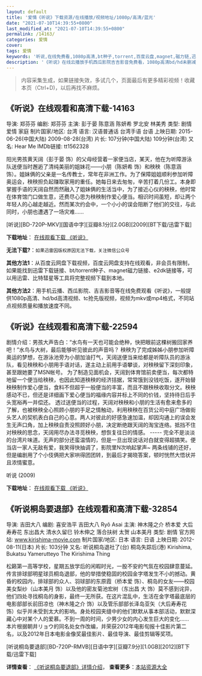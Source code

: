 ```yaml
---
layout: default
title: '爱情《听说》下载资源/在线播放/视频地址/1080p/高清/蓝光'
date: "2021-07-10T14:39:55+0800"
last_modified_at: "2021-07-10T14:39:55+0800"
permalink: /14163/
categories: 爱情
cover:
tags: 爱情
keywords: '听说,在线免费看,1080p高清,bt种子,torrent,百度云盘,magnet,磁力链,迅雷下载资源'
description: '《听说》在线云播放手机西瓜影院吉吉影音免费看，1080p高清bd/hd未删减完整版和tc抢先枪版，mkv/mp4格式，附带bt/torrent种子、magnet/磁力链、百度云盘、网盘资源迅雷下载链接'
---
```


>内容采集生成，如果链接失效，多试几个，页面最后有更多精彩视频！收藏本页（Ctrl+D)，以后再找不麻烦。


## 《听说》在线观看和高清下载-14163

导演: 郑芬芬 编剧: 郑芬芬 主演: 彭于晏 陈意涵 陈妍希 罗北安 林美秀 类型: 剧情 爱情 家庭 制片国家/地区: 台湾 语言: 汉语普通话 台湾手语 台语 上映日期: 2015-06-26(中国大陆) 2009-08-28(台湾) 片长: 107分钟(中国大陆) 109分钟(台湾) 又名: Hear Me IMDb链接: tt1562328

阳光男孩黄天阔（彭于晏 饰）的父母经营着一家便当店，某天，他在为听障游泳队送便当时邂逅了清纯美丽的姐妹花——小朋（陈妍希 饰）和秧秧（陈意涵 饰）。姐妹俩的父亲是一名传教士，常年在非洲工作。为了保障姐姐顺利参加听障奥运会，秧秧担负起赚取家用的重任。她每日来去匆匆，辛苦打着几份工。本身即掌握手语的天阔自然而然融入了姐妹俩的生活当中，为了接近心仪的秧秧，他时常在体育馆门口做生意，还费尽心思为秧秧制作爱心便当。相识时间虽短，却让两个年轻人的心越走越近。然而某次约会中，一个小小的误会阻断了他们的交往，与此同时，小朋也遭遇了一场灾难……


[听说][BD-720P-MKV][国语中字][豆瓣8.1分][2.0GB][2009][BT下载/迅雷下载]

**下载地址**： [在线观看下载 《听说》](https://www.btdx8.com/torrent/hear_me_2009.html) 


**无法下载?**：`如果迅雷因版权原因无法下载，关注微信公众号 `

**其他方法1**：从百度云网盘下载视频，百度云网盘支持在线观看，非会员有限制，如果能找到迅雷下载链接、bt/torrent种子、magnet磁力链接、e2dk链接等，可以用迅雷、比特彗星等工具将完整视频下载到本地。

**其他方法2**：用手机云播、西瓜影院、吉吉影音等在线免费观看《听说》，一般提供1080p高清、hd/bd高清视频、tc抢先版视频，视频为mkv或mp4格式，不同站点视频质量和播放速度不同。


## 《听说》在线观看和高清下载-22594

剧情介绍：男孩大声告白：“水鸟有一天也可能会绝种，快把眼前这棵树搬回家养吧！”水鸟与大树，最后能够听见彼此的声音吗？   秧秧为了完成姊姊小朋参加听障奥运的梦想，在游泳池旁为小朋加油打气，天阔送便当来给都是听障队员的游泳队，看见秧秧和小朋用手语对话，遂主动上前用手语攀谈，对秧秧留下深刻印象，甚至跟她要了MSN帐号。   为了制造见面机会，天阔到体育馆前卖便当，每次都特地留一个便当给秧秧，也因此知道秧秧的经济拮据，常常饿到没钱吃饭，遂开始替秧秧制作爱心便当，食料不但超乎一般便当的丰富，而且不跟秧秧收取分文。秧秧感动不已，但还是详细画下爱心便当的福缘内容并标上不同的价钱，坚持待日后手头宽裕再一并偿还。   透过送便当的过程，天阔对秧秧和小朋的生活有愈来愈多的了解，也被秧秧全心照顾小朋的手足之情触动，利用秧秧在百货公司中庭广场做街头艺人的契机表白自己的心意。两人对彼此的好感急速加温，却因沟通上的误会发生无声口角，加上秧秧自责没照顾好小朋，决定断绝跟天阔的淘宝连络。抵挡不住对秧秧的思念，天阔用尽办法寻觅秧秧，想恢复往日的情感。 ----- 完全不是淡淡的台湾片味道。无声的部分还蛮温情的，但是一旦出现说话对白就变得超搞笑。便当店一家人无敌有爱，我笑得快抽调了，影院里N次响起掌声~ 两条线铺的还好，但是编剧用了个小伎俩把大家哄得团团转，到最后才揭晓答案，顿时恍然大悟状并且浓情蜜意。


听说 (2009)

**下载地址**： [在线观看下载 《听说》](https://www.btbtdy.me/btdy/dy376.html) 


## 《听说桐岛要退部》在线观看和高清下载-32854

导演: 吉田大八 编剧: 喜安浩平 吉田大八 Ryô Asai 主演: 神木隆之介 桥本爱 大后寿寿花 东出昌大 清水久留巳 铃木伸之 落合扶树 太贺 山本美月 类型: 剧情 官方网站: www.kirishima-movie.com 制片国家/地区: 日本 语言: 日语 上映日期: 2012-08-11(日本) 片长: 103分钟 又名: 听说桐岛退社了(台) 桐岛失踪后(港) Kirishima, Bukatsu Yamerutteyo The Kirishima Thing

松籁第一高等学校，星期五放学后的闲暇时光，一股不安的气氛在校园肆意蔓延。传言排球部明星球员桐岛退部，他的举措使稳固的校园金字塔发生不小的撼动。黄昏的校园内，排球部的众人、羽球部的东原霞（桥本爱 饰）、桐岛的女友——校园美女梨纱（山本美月 饰）以及他的密友菊池宏树（东出昌 大 饰）莫不感到诧异，他们四处寻找桐岛的身影，最终一无所获。在这片混乱中，生活在金字塔最底层的电影部部长前田凉也（神木隆之介 饰）以及管乐部部长泽岛亚矢（大后寿寿花 饰）似乎并未受到太大的影响。身处校园夹缝中的他们默默从事本部活动，默默深藏心中对某个人的爱慕。不到一周的时间，少男少女的内心发生巨大的变化…… 本片根据朝井リョウ的同名处女作改编，并荣获2012年电影旬报十佳影片第二名，以及2012年日本电影金像奖最佳影片、最佳导演、最佳剪辑等奖项。


[听说桐岛要退部][BD-720P-RMVB][日语中字][豆瓣7.9分][1.0GB][2012][BT下载/迅雷下载]

**详情查看**： [《听说桐岛要退部》详情介绍](/movie/32854/)， **查看更多**：[本站资源大全](/movie/t/all/)

